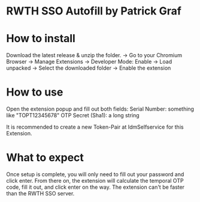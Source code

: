 # RWTH SSO Autofill by Patrick Graf

# How to install
Download the latest release & unzip the folder.
-> Go to your Chromium Browser 
-> Manage Extensions 
-> Developer Mode: Enable 
-> Load unpacked 
-> Select the downloaded folder
-> Enable the extension

# How to use
Open the extension popup and fill out both fields:
Serial Number: something like "TOPT12345678"
OTP Secret (Sha1): a long string

It is recommended to create a new Token-Pair at IdmSelfservice for this Extension.

# What to expect
Once setup is complete, you will only need to fill out your password and click enter.
From there on, the extension will calculate the temporal OTP code, fill it out, and click enter on the way.
The extension can't be faster than the RWTH SSO server.
